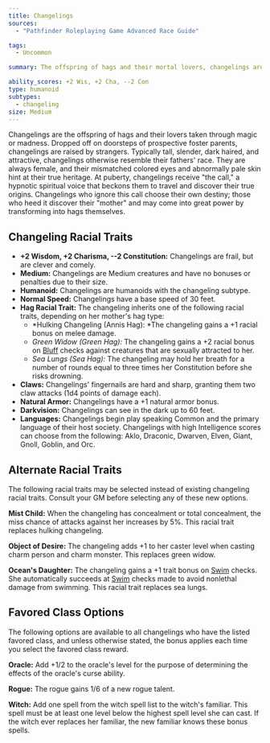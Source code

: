 ```yaml
---
title: Changelings
sources:
  - "Pathfinder Roleplaying Game Advanced Race Guide"

tags:
  - Uncommon

summary: The offspring of hags and their mortal lovers, changelings are abandoned and raised by foster parents. Always female, changelings all hear a spiritual call during puberty to find their true origins. Tall and slender, with dark hair and eyes mismatched in color, changelings are eerily attractive.

ability_scores: +2 Wis, +2 Cha, --2 Con
type: humanoid
subtypes:
  - changeling
size: Medium
---
```


Changelings are the offspring of hags and their lovers taken through magic or madness. Dropped off on doorsteps of prospective foster parents, changelings are raised by strangers. Typically tall, slender, dark haired, and attractive, changelings otherwise resemble their fathers' race. They are always female, and their mismatched colored eyes and abnormally pale skin hint at their true heritage. At puberty, changelings receive "the call," a hypnotic spiritual voice that beckons them to travel and discover their true origins. Changelings who ignore this call choose their own destiny; those who heed it discover their "mother" and may come into great power by transforming into hags themselves.

## Changeling Racial Traits

- **+2 Wisdom, +2 Charisma, --2 Constitution:** Changelings are frail, but are clever and comely.
- **Medium:** Changelings are Medium creatures and have no bonuses or penalties due to their size.
- **Humanoid:** Changelings are humanoids with the changeling subtype.
- **Normal Speed:** Changelings have a base speed of 30 feet.
- **Hag Racial Trait:** The changeling inherits one of the following racial traits, depending on her mother's hag type:
  - *Hulking Changeling (Annis Hag): *The changeling gains a +1 racial bonus on melee damage.
  - *Green Widow (Green Hag):* The changeling gains a +2 racial bonus on [Bluff](/skills/bluff/) checks against creatures that are sexually attracted to her.
  - *Sea Lungs (Sea Hag):* The changeling may hold her breath for a number of rounds equal to three times her Constitution before she risks drowning.
- **Claws:** Changelings' fingernails are hard and sharp, granting them two claw attacks (1d4 points of damage each).
- **Natural Armor:** Changelings have a +1 natural armor bonus.
- **Darkvision:** Changelings can see in the dark up to 60 feet.
- **Languages:** Changelings begin play speaking Common and the primary language of their host society. Changelings with high Intelligence scores can choose from the following: Aklo, Draconic, Dwarven, Elven, Giant, Gnoll, Goblin, and Orc.

## Alternate Racial Traits

The following racial traits may be selected instead of existing changeling racial traits. Consult your GM before selecting any of these new options.

**Mist Child:** When the changeling has concealment or total concealment, the miss chance of attacks against her increases by 5%. This racial trait replaces hulking changeling.

**Object of Desire:** The changeling adds +1 to her caster level when casting charm person and charm monster. This replaces green widow.

**Ocean's Daughter:** The changeling gains a +1 trait bonus on [Swim](/skills/swim/) checks. She automatically succeeds at [Swim](/skills/swim/) checks made to avoid nonlethal damage from swimming. This racial trait replaces sea lungs.

## Favored Class Options

The following options are available to all changelings who have the listed favored class, and unless otherwise stated, the bonus applies each time you select the favored class reward.

**Oracle:** Add +1/2 to the oracle's level for the purpose of determining the effects of the oracle's curse ability.

**Rogue:** The rogue gains 1/6 of a new rogue talent.

**Witch:** Add one spell from the witch spell list to the witch's familiar. This spell must be at least one level below the highest spell level she can cast. If the witch ever replaces her familiar, the new familiar knows these bonus spells.
